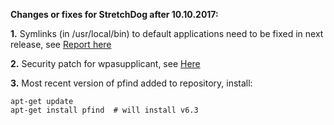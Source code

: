 **Changes or fixes for StretchDog after 10.10.2017:**

**1.** Symlinks (in /usr/local/bin) to default applications need to be fixed in next release, see [Report here](http://murga-linux.com/puppy/viewtopic.php?p=971227#971227)  

**2.** Security patch for wpasupplicant, see [Here](http://murga-linux.com/puppy/viewtopic.php?p=971197#971197)   

**3.** Most recent version of pfind added to repository, install:  
```   
apt-get update  
apt-get install pfind  # will install v6.3  
```   
   